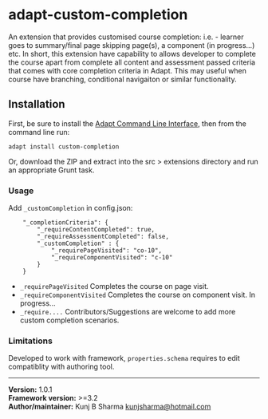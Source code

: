 # adapt-custom-completion  
    
An extension that provides customised course completion: i.e. - learner goes to summary/final page skipping page(s), a component (in progress...) etc. In short, this extension have capability to allows developer to complete the course apart from complete all content and assessment passed criteria that comes with core completion criteria in Adapt. This may useful when course have branching, conditional navigaiton or similar functionality.

## Installation

First, be sure to install the [Adapt Command Line Interface](https://github.com/cajones/adapt-cli), then from the command line run:

    adapt install custom-completion

Or, download the ZIP and extract into the src > extensions directory and run an appropriate Grunt task.


### Usage

Add `_customCompletion` in config.json:

```
	"_completionCriteria": {
        "_requireContentCompleted": true,
        "_requireAssessmentCompleted": false,
        "_customCompletion" : {
            "_requirePageVisited": "co-10",
            "_requireComponentVisited": "c-10"
        }
    }
```

* `_requirePageVisited` Completes the course on page visit.
* `_requireComponentVisited` Completes the course on component visit. In progress...
* `_require....` Contributors/Suggestions are welcome to add more custom completion scenarios.


### Limitations

Developed to work with framework, `properties.schema` requires to edit compatiblity with authoring tool.

----------------------------
**Version:**  1.0.1  
**Framework version:** >=3.2  
**Author/maintainer:** Kunj B Sharma <kunjsharma@hotmail.com>  
